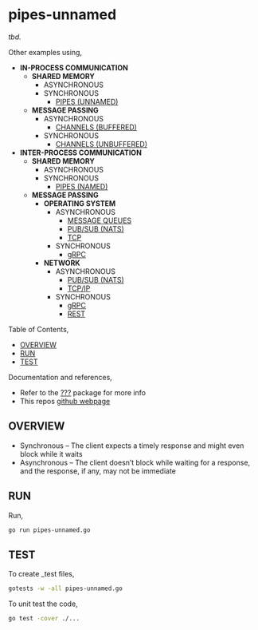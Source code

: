 # pipes-unnamed

_tbd._

Other examples using,

* **IN-PROCESS COMMUNICATION**
  * **SHARED MEMORY**
    * ASYNCHRONOUS
    * SYNCHRONOUS
      * [PIPES (UNNAMED)](https://github.com/JeffDeCola/my-go-examples/tree/master/in-process-communication/synchronous/pipes-unnamed)
  * **MESSAGE PASSING**
    * ASYNCHRONOUS
      * [CHANNELS (BUFFERED)](https://github.com/JeffDeCola/my-go-examples/tree/master/in-process-communication/asynchronous/channels-buffered)
    * SYNCHRONOUS
      * [CHANNELS (UNBUFFERED)](https://github.com/JeffDeCola/my-go-examples/tree/master/in-process-communication/synchronous/channels-unbuffered)
* **INTER-PROCESS COMMUNICATION**
  * **SHARED MEMORY**
    * ASYNCHRONOUS
    * SYNCHRONOUS
      * [PIPES (NAMED)](https://github.com/JeffDeCola/my-go-examples/tree/master/communication/inter-process-communication-ipc/synchronous/pipes-named)
  * **MESSAGE PASSING**
    * **OPERATING SYSTEM**
      * ASYNCHRONOUS
        * [MESSAGE QUEUES](https://github.com/JeffDeCola/my-go-examples/tree/master/inter-process-communication-ipc/operating-system/asynchronous/message-queues)
        * [PUB/SUB (NATS)](https://github.com/JeffDeCola/my-go-examples/tree/master/inter-process-communication-ipc/operating-system/asynchronous/pub-sub-nats)
        * [TCP](https://github.com/JeffDeCola/my-go-examples/tree/master/communication/inter-process-communication-ipc/operating-system/asynchronous/tcp)
      * SYNCHRONOUS
        * [gRPC](https://github.com/JeffDeCola/my-go-examples/tree/master/inter-process-communication-ipc/operating-system/synchronous/gRPC)
    * **NETWORK**
      * ASYNCHRONOUS
        * [PUB/SUB (NATS)](https://github.com/JeffDeCola/my-go-examples/tree/master/inter-process-communication-ipc/network/asynchronous/pub-sub-nats)
        * [TCP/IP](https://github.com/JeffDeCola/my-go-examples/tree/master/inter-process-communication-ipc/network/asynchronous/tcp)
      * SYNCHRONOUS
        * [gRPC](https://github.com/JeffDeCola/my-go-examples/tree/master/inter-process-communication-ipc/network/synchronous/gRPC)
        * [REST](https://github.com/JeffDeCola/my-go-examples/tree/master/inter-process-communication-ipc/network/synchronous/rest)

Table of Contents,

* [OVERVIEW](https://github.com/JeffDeCola/my-go-examples/tree/master/communication/in-process-communication/goroutines/asynchronous/channels-buffered#overview)
* [RUN](https://github.com/JeffDeCola/my-go-examples/tree/master/communication/in-process-communication/goroutines/asynchronous/channels-buffered#run)
* [TEST](https://github.com/JeffDeCola/my-go-examples/tree/master/communication/in-process-communication/goroutines/asynchronous/channels-buffered#test)

Documentation and references,

* Refer to the
  [???](https://pkg.go.dev/????)
  package for more info
* This repos [github webpage](https://jeffdecola.github.io/my-go-examples/)

## OVERVIEW

* Synchronous – The client expects a timely response and might
  even block while it waits
* Asynchronous – The client doesn’t block while waiting for a response,
  and the response, if any, may not be immediate

## RUN

Run,

```bash
go run pipes-unnamed.go
```

## TEST

To create _test files,

```bash
gotests -w -all pipes-unnamed.go
```

To unit test the code,

```bash
go test -cover ./... 
```
